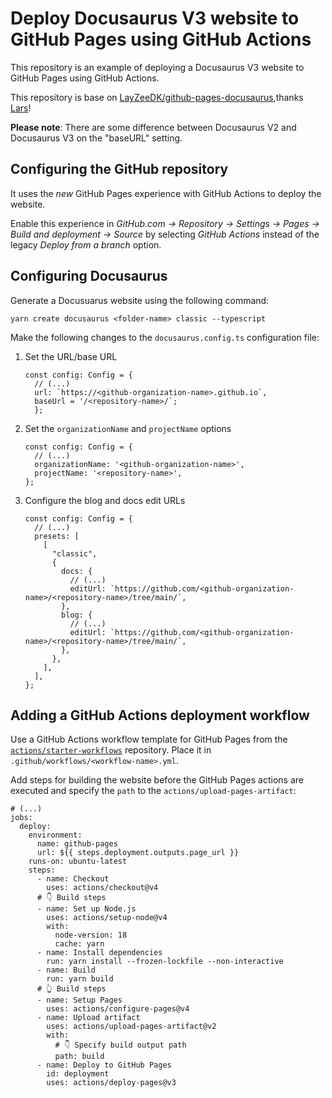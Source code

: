# Deploy Docusaurus V3 website to GitHub Pages using GitHub Actions

This repository is an example of deploying a Docusaurus V3 website to GitHub Pages using GitHub Actions.

This repository is base on [LayZeeDK/github-pages-docusaurus](https://github.com/LayZeeDK/github-pages-docusaurus),thanks [Lars](https://github.com/LayZeeDK)!

**Please note**: There are some difference between Docusaurus V2 and Docusaurus V3 on the "baseURL" setting.

## Configuring the GitHub repository

It uses the *new* GitHub Pages experience with GitHub Actions to deploy the website.

Enable this experience in *GitHub.com -> Repository -> Settings -> Pages -> Build and deployment -> Source* by selecting *GitHub Actions* instead of the legacy *Deploy from a branch* option.

## Configuring Docusaurus

Generate a Docusuarus website using the following command:

```
yarn create docusaurus <folder-name> classic --typescript
```



Make the following changes to the `docusaurus.config.ts` configuration file:

1. Set the URL/base URL

   ```
   const config: Config = {
     // (...)
     url: `https://<github-organization-name>.github.io`,
     baseUrl = '/<repository-name>/`;
     };
   ```

   

2. Set the `organizationName` and `projectName` options

   ```
   const config: Config = {
     // (...)
     organizationName: '<github-organization-name>',
     projectName: '<repository-name>',
   };
   ```

   

3. Configure the blog and docs edit URLs

   ```
   const config: Config = {
     // (...)
     presets: [
       [
         "classic",
         {
           docs: {
             // (...)
             editUrl: `https://github.com/<github-organization-name>/<repository-name>/tree/main/`,
           },
           blog: {
             // (...)
             editUrl: `https://github.com/<github-organization-name>/<repository-name>/tree/main/`,
           },
         },
       ],
     ],
   };
   ```

   

## Adding a GitHub Actions deployment workflow

Use a GitHub Actions workflow template for GitHub Pages from the [`actions/starter-workflows`](https://github.com/actions/starter-workflows) repository. Place it in `.github/workflows/<workflow-name>.yml`.

Add steps for building the website before the GitHub Pages actions are executed and specify the `path` to the `actions/upload-pages-artifact`:

```
# (...)
jobs:
  deploy:
    environment:
      name: github-pages
      url: ${{ steps.deployment.outputs.page_url }}
    runs-on: ubuntu-latest
    steps:
      - name: Checkout
        uses: actions/checkout@v4
      # 👇 Build steps
      - name: Set up Node.js
        uses: actions/setup-node@v4
        with:
          node-version: 18
          cache: yarn
      - name: Install dependencies
        run: yarn install --frozen-lockfile --non-interactive
      - name: Build
        run: yarn build
      # 👆 Build steps
      - name: Setup Pages
        uses: actions/configure-pages@v4
      - name: Upload artifact
        uses: actions/upload-pages-artifact@v2
        with:
          # 👇 Specify build output path
          path: build
      - name: Deploy to GitHub Pages
        id: deployment
        uses: actions/deploy-pages@v3
```
